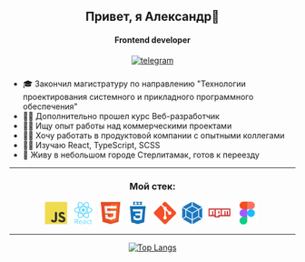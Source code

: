 <div id="header" align="center">
  <h2>Привет, я Александр👋</h2>
  <h4> Frontend developer </h4>
  <a href="https://t.me/qqbrk" target="_blank">
    <img src="https://img.shields.io/badge/Telegram-blue?style=for-the-badge?logo=telegram&logoColor=white" alt="telegram">
  </a>
</div>

### 

  
* 🎓 Закончил магистратуру по направлению "Технологии проектирования системного и прикладного программного обеспечения"
* 👨‍🎓 Дополнительно прошел курс Веб-разработчик
* 👨‍💻 Ищу опыт работы над коммерческими проектами
* 👨‍💼 Хочу работать в продуктовой компании с опытными коллегами
* 🏃‍♂️ Изучаю React, TypeScript, SCSS
* 🛫 Живу в небольшом городе Стерлитамак, готов к переезду
  
---
<div align="center">
  <h3>Мой стек:</h3>
  <img src="https://github.com/devicons/devicon/blob/master/icons/javascript/javascript-original.svg" title="JavaScript" alt="JavaScript" width="40"/>&nbsp;
  <img src="https://github.com/devicons/devicon/blob/master/icons/react/react-original-wordmark.svg" title="React" alt="React" width="40" height="40"/>&nbsp;
  <img src="https://github.com/devicons/devicon/blob/master/icons/html5/html5-original.svg" title="HTML5" alt="HTML" width="40" height="40"/>&nbsp;
  <img src="https://github.com/devicons/devicon/blob/master/icons/css3/css3-plain-wordmark.svg"  title="CSS3" alt="CSS" width="40" height="40"/>&nbsp;
  <img src="https://github.com/devicons/devicon/blob/master/icons/git/git-plain.svg" title="Git" alt="Git" width="40" height="40"/>&nbsp;
  <img src="https://github.com/devicons/devicon/blob/master/icons/webpack/webpack-plain.svg" title="webpack" alt="webpack" width="40" height="40"/>&nbsp;
  <img src="https://github.com/devicons/devicon/blob/master/icons/npm/npm-original-wordmark.svg" title="npm" alt="npm" width="40" height="40"/>&nbsp;
  <img src="https://github.com/devicons/devicon/blob/master/icons/figma/figma-original.svg" title="Figma" alt="Figma" width="40" height="40"/>&nbsp;
  
---  
 [![Top Langs](https://github-readme-stats.vercel.app/api/top-langs/?username=kubryak&layout=compact)](https://github.com/kubryak/github-readme-stats)
